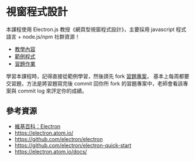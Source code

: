 # 視窗程式設計

本課程使用 Electron.js 教授《網頁型視窗程式設計》，主要採用 javascript 程式語言 + node.js/npm 社群資源！

* [教學內容](doc)
* [範例程式](code)
* [習題作業](homework)

學習本課程時，記得直接從範例學習，然後請先 fork [習題專案](homework)， 基本上每周都要交習題，方法是將習題寫完後 commit 回你所 fork 的習題專案中，老師會看該專案與 commit log 來評定你的成績。

## 參考資源

[維基百科：Electron]:https://zh.wikipedia.org/wiki/Electron_(%E8%BD%AF%E4%BB%B6%E6%A1%86%E6%9E%B6)

* [維基百科：Electron]
* <https://electron.atom.io/>
* <https://github.com/electron/electron>
* <https://github.com/electron/electron-quick-start>
* <https://electron.atom.io/docs/>


